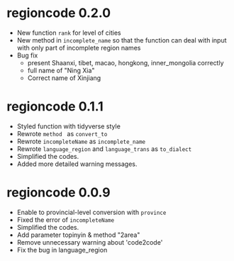 # regioncode 0.2.0

- New function `rank` for level of cities
- New method in `incomplete_name` so that the function can deal with input with only part of incomplete region names
- Bug fix
  - present Shaanxi, tibet, macao, hongkong, inner_mongolia correctly
  - full name of "Ning Xia"
  - Correct name of Xinjiang

# regioncode 0.1.1

+ Styled function with tidyverse style
+ Rewrote `method ` as `convert_to`
+ Rewrote `incompleteName` as `incomplete_name`
+ Rewrote `language_region` and `language_trans`  as `to_dialect`
+ Simplified the codes.
+ Added more detailed warning messages.

# regioncode 0.0.9

+ Enable to provincial-level conversion with `province`
+ Fixed the error of `incompleteName`
+ Simplified the codes.
+ Add parameter topinyin & method "2area"
+ Remove unnecessary warning about 'code2code'
+ Fix the bug in language_region
